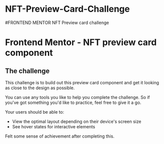 # NFT-Preview-Card-Challenge
#FRONTEND MENTOR NFT Preview card challenge
# Frontend Mentor - NFT preview card component
## The challenge

This challenge is to build out this preview card component and get it looking as close to the design as possible.

You can use any tools you like to help you complete the challenge. So if you've got something you'd like to practice, feel free to give it a go.

Your users should be able to:

- View the optimal layout depending on their device's screen size
- See hover states for interactive elements

Felt some sense of achievement after completing this.

